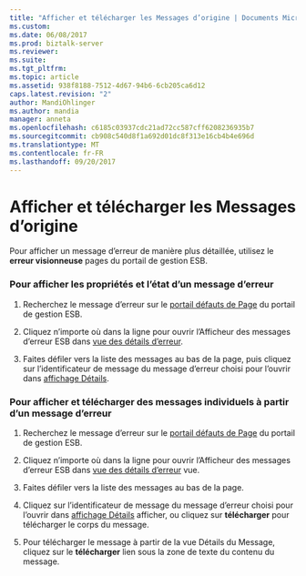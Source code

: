 ```yaml
---
title: "Afficher et télécharger les Messages d’origine | Documents Microsoft"
ms.custom: 
ms.date: 06/08/2017
ms.prod: biztalk-server
ms.reviewer: 
ms.suite: 
ms.tgt_pltfrm: 
ms.topic: article
ms.assetid: 938f8188-7512-4d67-94b6-6cb205ca6d12
caps.latest.revision: "2"
author: MandiOhlinger
ms.author: mandia
manager: anneta
ms.openlocfilehash: c6185c03937cdc21ad72cc587cff6208236935b7
ms.sourcegitcommit: cb908c540d8f1a692d01dc8f313e16cb4b4e696d
ms.translationtype: MT
ms.contentlocale: fr-FR
ms.lasthandoff: 09/20/2017
---
```

# <a name="viewing-and-downloading-the-original-messages"></a>Afficher et télécharger les Messages d’origine
Pour afficher un message d’erreur de manière plus détaillée, utilisez le **erreur visionneuse** pages du portail de gestion ESB.  
  
### <a name="to-view-the-properties-and-status-of-a-fault-message"></a>Pour afficher les propriétés et l’état d’un message d’erreur  
  
1.  Recherchez le message d’erreur sur le [portail défauts de Page](../esb-toolkit/portal-faults-page.md) du portail de gestion ESB.  
  
2.  Cliquez n’importe où dans la ligne pour ouvrir l’Afficheur des messages d’erreur ESB dans [vue des détails d’erreur](../esb-toolkit/fault-details-view.md).  
  
3.  Faites défiler vers la liste des messages au bas de la page, puis cliquez sur l’identificateur de message du message d’erreur choisi pour l’ouvrir dans [affichage Détails](../esb-toolkit/message-details-view.md).  
  
### <a name="to-view-and-download-individual-messages-from-a-fault-message"></a>Pour afficher et télécharger des messages individuels à partir d’un message d’erreur  
  
1.  Recherchez le message d’erreur sur le [portail défauts de Page](../esb-toolkit/portal-faults-page.md) du portail de gestion ESB.  
  
2.  Cliquez n’importe où dans la ligne pour ouvrir l’Afficheur des messages d’erreur ESB dans [vue des détails d’erreur](../esb-toolkit/fault-details-view.md) vue.  
  
3.  Faites défiler vers la liste des messages au bas de la page.  
  
4.  Cliquez sur l’identificateur de message du message d’erreur choisi pour l’ouvrir dans [affichage Détails](../esb-toolkit/message-details-view.md) afficher, ou cliquez sur **télécharger** pour télécharger le corps du message.  
  
5.  Pour télécharger le message à partir de la vue Détails du Message, cliquez sur le **télécharger** lien sous la zone de texte du contenu du message.